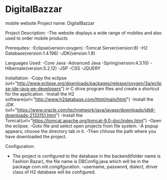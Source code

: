# DigitalBazzar
mobile website
Project name:
DigitalBazzar

Project Description:
-The website displays a wide range of mobiles and also used to order mobile products

Prerequites:
-Eclipse(version:oxygen)
-Tomcat Server(version:8)
-H2 Database(version:1.4.196)
-JDK(version:1.8)

Languages Used:
-Core Java
-Advanced Java
-Spring(version:4.3.10)
-Hibernate(version:5.2.12)
-JSP
-CSS
-JQUERY

Installation:
-Copy the eclipse (url="http://www.eclipse.org/downloads/packages/release/oxygen/3a/eclipse-ide-java-ee-developers") in C drive program files and create a shortcut for the application.
-Install the H2 software(url="http://www.h2database.com/html/main/html")
-Install the JDK (url="https://www.oracle.com/technetwork/java/javase/downloads/jdk8-downloads-2133151.html")
-Install the Tomcat(url="https://tomcat.apache.org/tomcat-9.0-doc/index.html") 
-Open the eclipse.
-Goto file and select open projects from file system.
-A popup appears, choose the directory tab in it.
-Then chhose the path where you have downloaded the project.

Configuration:
- The project is configured to the database in the backend(folder name is Fashion Bazar), the file name is DBConfig.java which will be in the package com.niit.congifguration.
-username, password, dialect, driver class of H2 database will be configured.


